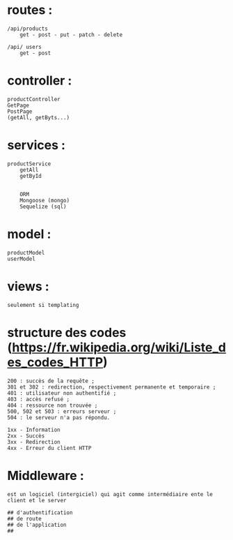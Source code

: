 # routes :  
    /api/products
        get - post - put - patch - delete
    
    /api/ users
        get - post


# controller : 
    productController
    GetPage
    PostPage
    (getAll, getByts...)

# services : 
    productService
        getAll
        getById


        ORM 
        Mongoose (mongo)
        Sequelize (sql)

# model : 
    productModel
    userModel

# views : 
    seulement si templating



# structure des codes (https://fr.wikipedia.org/wiki/Liste_des_codes_HTTP)
    200 : succès de la requête ;
    301 et 302 : redirection, respectivement permanente et temporaire ;
    401 : utilisateur non authentifié ;
    403 : accès refusé ;
    404 : ressource non trouvée ;
    500, 502 et 503 : erreurs serveur ;
    504 : le serveur n'a pas répondu.

    1xx - Information
    2xx - Succès
    3xx - Redirection
    4xx - Erreur du client HTTP

# Middleware : 
    est un logiciel (intergiciel) qui agit comme intermédiaire ente le client et le server

    ## d'authentification
    ## de route
    ## de l'application
    ## 